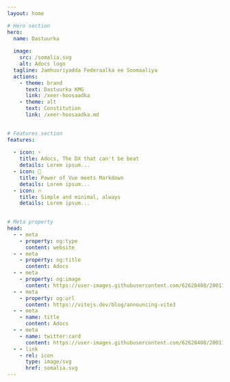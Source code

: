 ```yaml
---
layout: home

# Hero section
hero:
  name: Dastuurka
  
  image:
    src: /somalia.svg
    alt: Adocs logo
  tagline: Jamhuuriyadda Federaalka ee Soomaaliya
  actions:
    - theme: brand
      text: Dastuurka KMG
      link: /xeer-hoosaadka
    - theme: alt
      text: Constitution
      link: /xeer-hoosaadka.md
      

# Features section
features:
  
  - icon: ⚡️
    title: Adocs, The DX that can't be beat
    details: Lorem ipsum...
  - icon: 🎉
    title: Power of Vue meets Markdown
    details: Lorem ipsum...
  - icon: 🔥
    title: Simple and minimal, always
    details: Lorem ipsum...

  
# Meta property
head:
  - - meta
    - property: og:type
      content: website
  - - meta
    - property: og:title
      content: Adocs
  - - meta
    - property: og:image
      content: https://user-images.githubusercontent.com/62628408/200117602-4b274d14-b1b2-4f61-8dcd-9f9482c677a0.png
  - - meta
    - property: og:url
      content: https://vitejs.dev/blog/announcing-vite3
  - - meta
    - name: title
      content: Adocs
  - - meta
    - name: twitter:card
      content: https://user-images.githubusercontent.com/62628408/200117602-4b274d14-b1b2-4f61-8dcd-9f9482c677a0.png
  - - link
    - rel: icon
      type: image/svg
      href: somalia.svg
---
```



